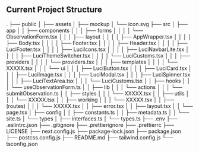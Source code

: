## Current Project Structure

.
├── public 
│   ├── assets
│   ├── mockup
│   └── icon.svg
├── src
│   ├── app
│   │   ├── components
│   │   │   ├── forms
│   │   │   │   └── ObservationForm.tsx
│   │   │   ├── layout
│   │   │   │   ├── AppWrapper.tsx
│   │   │   │   ├── Body.tsx
│   │   │   │   ├── Footer.tsx
│   │   │   │   ├── Header.tsx
│   │   │   │   ├── LuciFooter.tsx
│   │   │   │   ├── LuciIcons.tsx
│   │   │   │   ├── LuciNavbarLite.tsx
│   │   │   │   ├── LuciThemeSwitcher.tsx
│   │   │   │   └── LuciCustoms.tsx
│   │   │   ├── providers
│   │   │   │   └── providers.tsx
│   │   │   ├── templates
│   │   │   │   └── XXXXX.tsx
│   │   │   └── ui
│   │   │       ├── LuciButton.tsx
│   │   │       ├── LuciCard.tsx
│   │   │       ├── LuciImage.tsx
│   │   │       ├── LuciModal.tsx
│   │   │       ├── LuciSpinner.tsx
│   │   │       ├── LuciTextArea.tsx
│   │   │       └── LuciCustoms.tsx
│   │   ├── hooks
│   │   │   └── useObservationForm.ts
│   │   ├── lib
│   │   │   └── actions
│   │   │       └── submitObservation.ts
│   │   ├── styles
│   │   │   └── XXXXX.tsx
│   │   ├── utils
│   │   │   └── XXXXX.tsx
│   │   ├── working
│   │   │   └── XXXXX.tsx
│   │   ├── (routes)
│   │   │   └── XXXXX.tsx
│   │   ├── error.tsx
│   │   ├── layout.tsx
│   │   └── page.tsx
│   ├── config
│   │   ├── constants.ts
│   │   ├── metadata.ts
│   │   └── site.ts
│   └── types
│       ├── interfaces.ts
│       └── types.ts
├── .env
├── .eslintrc.json
├── .gitignore
├── .prettierignore
├── .prettierrc
├── LICENSE
├── next.config.js
├── package-lock.json
├── package.json
├── postcss.config.js
├── README.md
├── tailwind.config.js
└── tsconfig.json